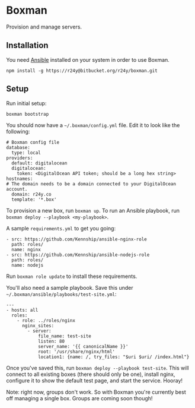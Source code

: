 # Boxman

Provision and manage servers.

## Installation

You need [Ansible](http://docs.ansible.com/intro_installation.html) installed on your system in order to use Boxman.

```
npm install -g https://r24y@bitbucket.org/r24y/boxman.git
```

## Setup

Run initial setup:

```
boxman bootstrap
```

You should now have a `~/.boxman/config.yml` file. Edit it to look like the following:

```
# Boxman config file
database:
  type: local
providers:
  default: digitalocean
  digitalocean:
    token: <DigitalOcean API token; should be a long hex string>
hostnames:
# The domain needs to be a domain connected to your DigitalOcean account.
  domain: r24y.co
  template: '*.box'
```

To provision a new box, run `boxman up`. To run an Ansible playbook, run `boxman deploy --playbook <my-playbook>`.

A sample `requirements.yml` to get you going:

```
- src: https://github.com/Kennship/ansible-nginx-role
  path: roles/
  name: nginx
- src: https://github.com/Kennship/ansible-nodejs-role
  path: roles/
  name: nodejs
```

Run `boxman role update` to install these requirements.

You'll also need a sample playbook. Save this under `~/.boxman/ansible/playbooks/test-site.yml`:

```
---
- hosts: all
  roles:
    - role: ../roles/nginx
      nginx_sites:
        - server:
            file_name: test-site
            listen: 80
            server_name: '{{ canonicalName }}'
            root: '/usr/share/nginx/html'
            location1: {name: /, try_files: "$uri $uri/ /index.html"}
```

Once you've saved this, run `boxman deploy --playbook test-site`. This will connect to all existing boxes (there should only be one), install nginx, configure it to show the default test page, and start the service. Hooray!

Note: right now, groups don't work. So with Boxman you're currently best off managing a single box. Groups are coming soon though!
